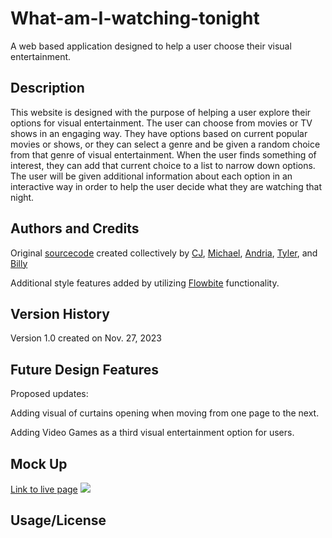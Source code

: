 # What-am-I-watching-tonight
A web based application designed to help a user choose their visual entertainment.

## Description
This website is designed with the purpose of helping a user explore their options for visual entertainment. The user can choose from movies or TV shows in an engaging way. They have options based on current popular movies or shows, or they can select a genre and be given a random choice from that genre of visual entertainment. When the user finds something of interest, they can add that current choice to a list to narrow down options. The user will be given additional information about each option in an interactive way in order to help the user decide what they are watching that night.

## Authors and Credits
Original <a href="https://github.com/psiko23/What-am-I-watching-tonight">sourcecode</a> created collectively by <a href="https://github.com/cjva24">CJ</a>, <a href="https://github.com/Gerlach0130">Michael</a>, <a href="https://github.com/EowynStark">Andria</a>, <a href="https://github.com/psiko23">Tyler</a>, and <a href="https://github.com/BrdwrdI">Billy</a>

Additional style features added by utilizing <a href="https://flowbite.com/docs/getting-started/introduction/">Flowbite</a> functionality.

## Version History
Version 1.0 created on Nov. 27, 2023

## Future Design Features
Proposed updates: 

Adding visual of curtains opening when moving from one page to the next.

Adding Video Games as a third visual entertainment option for users.

## Mock Up
<a href="#">Link to live page</a>
<img src="#">

## Usage/License
